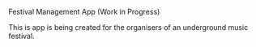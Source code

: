 Festival Management App (Work in Progress)

This is app is being created for the organisers of an underground music festival.